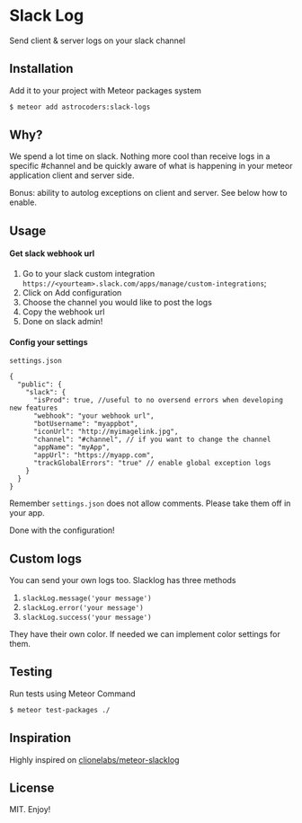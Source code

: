 Slack Log
==========

Send client & server logs on your slack channel

## Installation
Add it to your project with Meteor packages system

```sh
$ meteor add astrocoders:slack-logs
```

## Why?
We spend a lot time on slack. Nothing more cool than receive logs in
a specific #channel and be quickly aware of what is happening in your meteor
application client and server side.

Bonus: ability to autolog exceptions on client and server.
See below how to enable.

## Usage

#### Get slack webhook url

1. Go to your slack custom integration `https://<yourteam>.slack.com/apps/manage/custom-integrations`;
2. Click on Add configuration
3. Choose the channel you would like to post the logs
4. Copy the webhook url
5. Done on slack admin!

#### Config your settings

`settings.json`
```
{
  "public": {
    "slack": {
      "isProd": true, //useful to no oversend errors when developing new features
      "webhook": "your webhook url",
      "botUsername": "myappbot",
      "iconUrl": "http://myimagelink.jpg",
      "channel": "#channel", // if you want to change the channel
      "appName": "myApp",
      "appUrl": "https://myapp.com",
      "trackGlobalErrors": "true" // enable global exception logs
    }
  }
}
```

Remember `settings.json` does not allow comments. Please take them off in your app.

Done with the configuration!

## Custom logs

You can send your own logs too. Slacklog has three methods

1. `slackLog.message('your message')`
2. `slackLog.error('your message')`
3. `slackLog.success('your message')`

They have their own color. If needed we can implement color settings for them.

## Testing

Run tests using Meteor Command

```sh
$ meteor test-packages ./
```

## Inspiration

Highly inspired on [clionelabs/meteor-slacklog](https://github.com/clionelabs/meteor-slacklog)

## License

MIT. Enjoy!